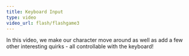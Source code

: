 ```yaml
---
title: Keyboard Input
type: video
video_url: flash/flashgame3
---
```

In this video, we make our character move around as well as add a few other interesting quirks - all controllable with the keyboard!

    
